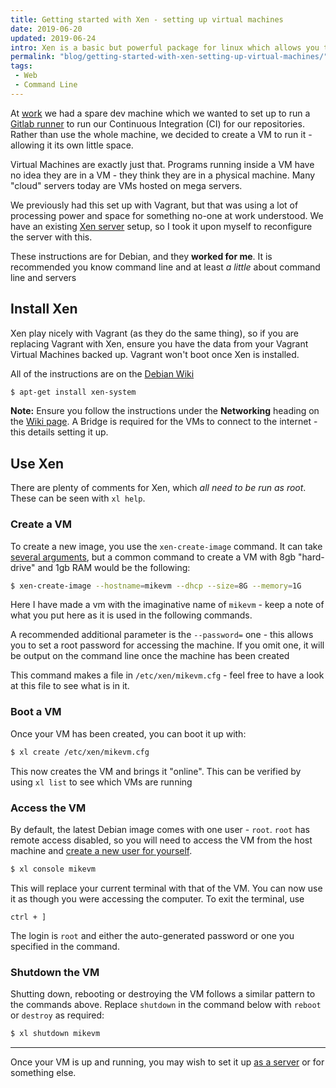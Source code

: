 ```yaml
---
title: Getting started with Xen - setting up virtual machines
date: 2019-06-20
updated: 2019-06-24
intro: Xen is a basic but powerful package for linux which allows you to create virtual machines, A rival to Vagrant, Xen has less configuration (but is potentially less "agile")
permalink: "blog/getting-started-with-xen-setting-up-virtual-machines/"
tags:
 - Web
 - Command Line
---
```


At [work](https://www.liquidlight.co.uk/) we had a spare dev machine which we wanted to set up to run a [Gitlab runner](https://docs.gitlab.com/runner/) to run our Continuous Integration (CI) for our repositories. Rather than use the whole machine, we decided to create a VM to run it - allowing it its own little space.

Virtual Machines are exactly just that. Programs running inside a VM have no idea they are in a VM - they think they are in a physical machine. Many "cloud" servers today are VMs hosted on mega servers.

We previously had this set up with Vagrant, but that was using a lot of processing power and space for something no-one at work understood. We have an existing [Xen server](https://wiki.debian.org/Xen) setup, so I took it upon myself to reconfigure the server with this.

<div class="info">These instructions are for Debian, and they <strong>worked for me</strong>. It is recommended you know command line and at least <em>a little</em> about command line and servers</div>

## Install Xen

Xen play nicely with Vagrant (as they do the same thing), so if you are replacing Vagrant with Xen, ensure you have the data from your Vagrant Virtual Machines backed up. Vagrant won't boot once Xen is installed.

All of the instructions are on the [Debian Wiki](https://wiki.debian.org/Xen)

```bash
$ apt-get install xen-system
```

**Note:** Ensure you follow the instructions under the **Networking** heading on the [Wiki page](https://wiki.debian.org/Xen). A Bridge is required for the VMs to connect to the internet - this details setting it up.

## Use Xen

There are plenty of comments for Xen, which _all need to be run as root_. These can be seen with `xl help`.

### Create a VM

To create a new image, you use the `xen-create-image` command. It can take [several arguments](http://manpages.ubuntu.com/manpages/xenial/man8/xen-create-image.8.html), but a common command to create a VM with 8gb "hard-drive" and 1gb RAM would be the following:

```bash
$ xen-create-image --hostname=mikevm --dhcp --size=8G --memory=1G
```

Here I have made a vm with the imaginative name of `mikevm` - keep a note of what you put here as it is used in the following commands.

A recommended additional parameter is the `--password=` one - this allows you to set a root password for accessing the machine. If you omit one, it will be output on the command line once the machine has been created

This command makes a file in `/etc/xen/mikevm.cfg` - feel free to have a look at this file to see what is in it.

### Boot a VM

Once your VM has been created, you can boot it up with:

```bash
$ xl create /etc/xen/mikevm.cfg
```

This now creates the VM and brings it "online". This can be verified by using `xl list` to see which VMs are running

### Access the VM

By default, the latest Debian image comes with one user - `root`. `root` has remote access disabled, so you will need to access the VM from the host machine and [create a new user for yourself](/blog/linux-debian-user-commandss).

```bash
$ xl console mikevm
```

This will replace your current terminal with that of the VM. You can now use it as though you were accessing the computer. To exit the terminal, use

`ctrl + ]`

The login is `root` and either the auto-generated password or one you specified in the command.

### Shutdown the VM

Shutting down, rebooting or destroying the VM follows a similar pattern to the commands above. Replace `shutdown` in the command below with `reboot` or `destroy` as required:

```bash
$ xl shutdown mikevm
```

- - -

Once your VM is up and running, you may wish to set it up [as a server](/blog/set-up-a-new-virtual-private-server-vps) or for something else.
